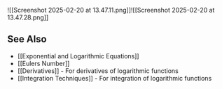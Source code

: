 ---
---

![[Screenshot 2025-02-20 at 13.47.11.png]]![[Screenshot 2025-02-20 at 13.47.28.png]]

## See Also

- [[Exponential and Logarithmic Equations]]
- [[Eulers Number]]
- [[Derivatives]] - For derivatives of logarithmic functions
- [[Integration Techniques]] - For integration of logarithmic functions
